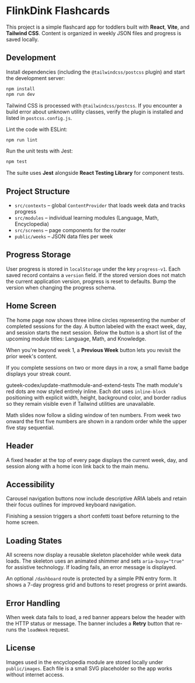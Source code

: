 # FlinkDink Flashcards

This project is a simple flashcard app for toddlers built with **React**, **Vite**, and **Tailwind CSS**. Content is organized in weekly JSON files and progress is saved locally.

## Development

Install dependencies (including the `@tailwindcss/postcss` plugin) and start the development server:

```bash
npm install
npm run dev
```

Tailwind CSS is processed with `@tailwindcss/postcss`. If you encounter a build
error about unknown utility classes, verify the plugin is installed and listed
in `postcss.config.js`.

Lint the code with ESLint:

```bash
npm run lint
```

Run the unit tests with Jest:

```bash
npm test
```

The suite uses **Jest** alongside **React Testing Library** for component tests.

## Project Structure

- `src/contexts` – global `ContentProvider` that loads week data and tracks progress
- `src/modules` – individual learning modules (Language, Math, Encyclopedia)
- `src/screens` – page components for the router
- `public/weeks` – JSON data files per week

## Progress Storage

User progress is stored in `localStorage` under the key `progress-v1`. Each saved record contains a `version` field. If the stored version does not match the current application version, progress is reset to defaults. Bump the version when changing the progress schema.

## Home Screen

The home page now shows three inline circles representing the number of completed sessions for the day. A button labeled with the exact week, day, and session starts the next session. Below the button is a short list of the upcoming module titles: Language, Math, and Knowledge.

When you're beyond week 1, a **Previous Week** button lets you revisit the prior week's content.

If you complete sessions on two or more days in a row, a small flame badge displays your streak count.

guteek-codex/update-mathmodule-and-extend-tests
The math module's red dots are now styled entirely inline. Each dot uses `inline-block` positioning with explicit width, height, background color, and border radius so they remain visible even if Tailwind utilities are unavailable.

Math slides now follow a sliding window of ten numbers. From week two onward the first five numbers are shown in a random order while the upper five stay sequential.


## Header

A fixed header at the top of every page displays the current week, day, and session along with a home icon link back to the main menu.

## Accessibility

Carousel navigation buttons now include descriptive ARIA labels and retain their focus outlines for improved keyboard navigation.

Finishing a session triggers a short confetti toast before returning to the home screen.

## Loading States

All screens now display a reusable skeleton placeholder while week data loads.
The skeleton uses an animated shimmer and sets `aria-busy="true"` for assistive
technology. If loading fails, an error message is displayed.

An optional `/dashboard` route is protected by a simple PIN entry form. It shows a 7-day progress grid and buttons to reset progress or print awards.

## Error Handling

When week data fails to load, a red banner appears below the header with the
HTTP status or message. The banner includes a **Retry** button that re-runs the
`loadWeek` request.

## License

Images used in the encyclopedia module are stored locally under `public/images`.
Each file is a small SVG placeholder so the app works without internet access.
